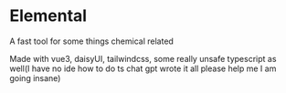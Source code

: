 # Elemental

A fast tool for some things chemical related

Made with vue3, daisyUI, tailwindcss, some really unsafe typescript as well(I have no ide how to do ts chat gpt wrote it all please help me I am going insane)
